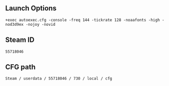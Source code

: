 ## Launch Options

```
+exec autoexec.cfg -console -freq 144 -tickrate 128 -noaafonts -high -nod3d9ex -nojoy -novid
```

## Steam ID

```
55718046
```

## CFG path

```
Steam / userdata / 55718046 / 730 / local / cfg
```
